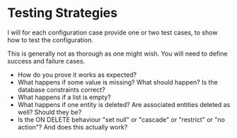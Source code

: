 # Testing Strategies

I will for each configuration case provide one or two test cases, to show how to test the configuration.

This is generally not as thorough as one might wish. You will need to define success and failure cases.

* How do you prove it works as expected?
* What happens if some value is missing? What should happen? Is the database constraints correct?
* What happens if a list is empty?
* What happens if one entity is deleted? Are associated entities deleted as well? Should they be?
* Is the ON DELETE behaviour "set null" or "cascade" or "restrict" or "no action"? And does this actually work?